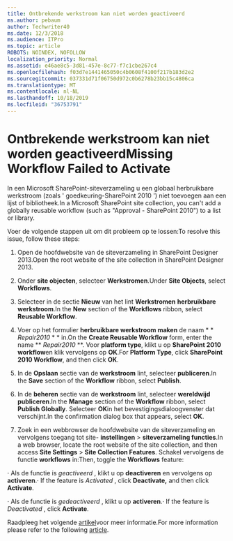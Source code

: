 ```yaml
---
title: Ontbrekende werkstroom kan niet worden geactiveerd
ms.author: pebaum
author: Techwriter40
ms.date: 12/3/2018
ms.audience: ITPro
ms.topic: article
ROBOTS: NOINDEX, NOFOLLOW
localization_priority: Normal
ms.assetid: e46ae8c5-3d81-457e-8c77-f7c1cbe267c4
ms.openlocfilehash: f03d7e1441465050c4b0608f4100f217b183d2e2
ms.sourcegitcommit: 037331d71f06750d972c0b6278b23bb15c4806ca
ms.translationtype: MT
ms.contentlocale: nl-NL
ms.lasthandoff: 10/18/2019
ms.locfileid: "36753791"
---
```

# <a name="missing-workflow-failed-to-activate"></a><span data-ttu-id="087de-102">Ontbrekende werkstroom kan niet worden geactiveerd</span><span class="sxs-lookup"><span data-stu-id="087de-102">Missing Workflow Failed to Activate</span></span>

<span data-ttu-id="087de-103">In een Microsoft SharePoint-siteverzameling u een globaal herbruikbare werkstroom (zoals ' goedkeuring-SharePoint 2010 ') niet toevoegen aan een lijst of bibliotheek.</span><span class="sxs-lookup"><span data-stu-id="087de-103">In a Microsoft SharePoint site collection, you can't add a globally reusable workflow (such as "Approval - SharePoint 2010") to a list or library.</span></span>
  
<span data-ttu-id="087de-104">Voer de volgende stappen uit om dit probleem op te lossen:</span><span class="sxs-lookup"><span data-stu-id="087de-104">To resolve this issue, follow these steps:</span></span> 
  
1. <span data-ttu-id="087de-105">Open de hoofdwebsite van de siteverzameling in SharePoint Designer 2013.</span><span class="sxs-lookup"><span data-stu-id="087de-105">Open the root website of the site collection in SharePoint Designer 2013.</span></span>
  
2. <span data-ttu-id="087de-106">Onder **site objecten**, selecteer **Werkstromen**.</span><span class="sxs-lookup"><span data-stu-id="087de-106">Under **Site Objects**, select **Workflows**.</span></span> 
  
3. <span data-ttu-id="087de-107">Selecteer in de sectie **Nieuw** van het lint **Werkstromen** **herbruikbare werkstroom**.</span><span class="sxs-lookup"><span data-stu-id="087de-107">In the **New** section of the **Workflows** ribbon, select **Reusable Workflow**.</span></span> 
  
4. <span data-ttu-id="087de-108">Voer op het formulier **herbruikbare werkstroom maken** de naam \* \* *Repair2010* \* \* in.</span><span class="sxs-lookup"><span data-stu-id="087de-108">On the **Create Reusable Workflow** form, enter the name \*\* *Repair2010* \*\*.</span></span> <span data-ttu-id="087de-109">Voor **platform type**, klikt u op **SharePoint 2010 workflow**en klik vervolgens op **OK**.</span><span class="sxs-lookup"><span data-stu-id="087de-109">For **Platform Type**, click **SharePoint 2010 Workflow**, and then click **OK**.</span></span> 
  
1. <span data-ttu-id="087de-110">In de **Opslaan** sectie van de **werkstroom** lint, selecteer **publiceren**.</span><span class="sxs-lookup"><span data-stu-id="087de-110">In the **Save** section of the **Workflow** ribbon, select **Publish**.</span></span> 
  
2. <span data-ttu-id="087de-111">In de **beheren** sectie van de **werkstroom** lint, selecteer **wereldwijd publiceren**.</span><span class="sxs-lookup"><span data-stu-id="087de-111">In the **Manage** section of the **Workflow** ribbon, select **Publish Globally**.</span></span> <span data-ttu-id="087de-112">Selecteer **OK**in het bevestigingsdialoogvenster dat verschijnt.</span><span class="sxs-lookup"><span data-stu-id="087de-112">In the confirmation dialog box that appears, select **OK**.</span></span> 
  
3. <span data-ttu-id="087de-113">Zoek in een webbrowser de hoofdwebsite van de siteverzameling en vervolgens toegang tot site- **instellingen** \> **siteverzameling functies**.</span><span class="sxs-lookup"><span data-stu-id="087de-113">In a web browser, locate the root website of the site collection, and then access **Site Settings** \> **Site Collection Features**.</span></span> <span data-ttu-id="087de-114">Schakel vervolgens de functie **workflows** in:</span><span class="sxs-lookup"><span data-stu-id="087de-114">Then, toggle the **Workflows** feature:</span></span> 
  
<span data-ttu-id="087de-115">· Als de functie is *geactiveerd* , klikt u op **deactiveren** en vervolgens op **activeren**.</span><span class="sxs-lookup"><span data-stu-id="087de-115">· If the feature is  *Activated*  , click **Deactivate,** and then click **Activate**.</span></span> 
  
<span data-ttu-id="087de-116">· Als de functie is *gedeactiveerd* , klikt u op **activeren**.</span><span class="sxs-lookup"><span data-stu-id="087de-116">· If the feature is  *Deactivated*  , click **Activate**.</span></span> 
  
<span data-ttu-id="087de-117">Raadpleeg het volgende [artikel](https://go.microsoft.com/fwlink/?linkid=2047770&amp;clcid=0x409)voor meer informatie.</span><span class="sxs-lookup"><span data-stu-id="087de-117">For more information please refer to the following [article](https://go.microsoft.com/fwlink/?linkid=2047770&amp;clcid=0x409).</span></span>
  

